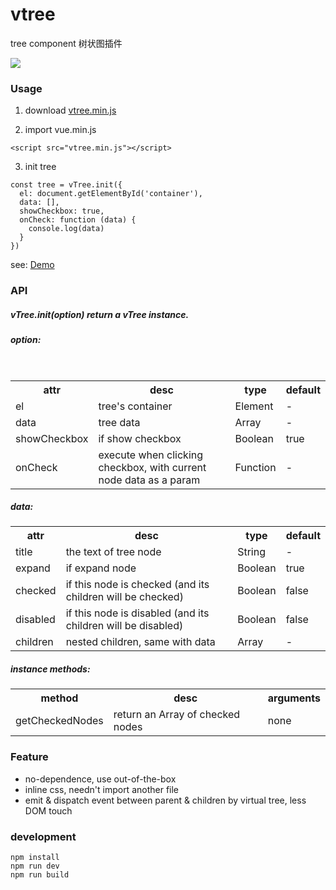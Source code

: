 # vtree
tree component  树状图插件

![](http://ooqymz3vm.bkt.clouddn.com/tree.png)
### Usage

1. download [vtree.min.js](https://raw.githubusercontent.com/yeild/vtree/master/dist/vtree.min.js)

2.  import vue.min.js
```
<script src="vtree.min.js"></script>
```

3. init tree
```
const tree = vTree.init({
  el: document.getElementById('container'),
  data: [],
  showCheckbox: true,
  onCheck: function (data) {
    console.log(data)
  }
})
```

see: [Demo](https://yeild.github.io/vtree/demo.html)

### API

##### vTree.init(option) return a vTree instance.
##### option:
<table>
    <tr>
        <th>attr</th>
        <th>desc</th>
        <th>type</th>
        <th>default</th>
    </tr>
    <tr>
        <td>el</td>
        <td>tree's container</td>
        <td>Element</td>
        <td> - </td>
    </tr>
    <tr>
        <td>data</td>
        <td>tree data</td>
        <td>Array</td>
        <td> - </td>
    </tr>
    <tr>
        <td>showCheckbox</td>
        <td>if show checkbox</td>
        <td>Boolean</td>
        <td>true</td>
    </tr>
    <tr>
        <td>onCheck</td>
        <td>execute when clicking checkbox, with current node data as a param</td>
        <td>Function</td>
        <td> - </td>
    </tr>
</table>

##### data:
<table>
    <tr>
        <th>attr</th>
        <th>desc</th>
        <th>type</th>
        <th>default</th>
    </tr>
    <tr>
        <td>title</td>
        <td>the text of tree node</td>
        <td>String</td>
        <td> - </td>
    </tr>
    <tr>
        <td>expand</td>
        <td>if expand node</td>
        <td>Boolean</td>
        <td>true</td>
    </tr>
    <tr>
        <td>checked</td>
        <td>if this node is checked (and its children will be checked)</td>
        <td>Boolean</td>
        <td>false</td>
    </tr>
    <tr>
        <td>disabled</td>
        <td>if this node is disabled (and its children will be disabled)</td>
        <td>Boolean</td>
        <td>false</td>
    <tr>
        <td>children</td>
        <td>nested children, same with data</td>
        <td>Array</td>
        <td> - </td>
    </tr>
</table>

##### instance methods:
<table>
    <tr>
        <th>method</th>
        <th>desc</th>
        <th>arguments</th>
    </tr>
    <tr>
        <td>getCheckedNodes</td>
        <td>return an Array of checked nodes</td>
        <td>none</td>
    </tr>
</table>

### Feature
* no-dependence, use out-of-the-box
* inline css, needn't import another file
* emit & dispatch event between parent & children by virtual tree,  less DOM touch

### development
```
npm install
npm run dev
npm run build
```

